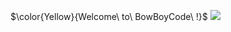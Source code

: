 $\color{Yellow}{Welcome\ to\ BowBoyCode\ !\}$
<img src="https://img.shields.io/badge/theultimatemarkdowncheatsheet-brightgreen.svg" />

